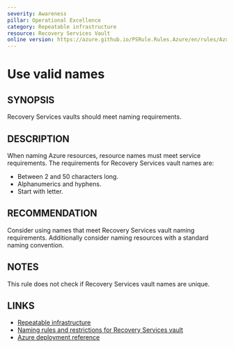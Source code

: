 ```yaml
---
severity: Awareness
pillar: Operational Excellence
category: Repeatable infrastructure
resource: Recovery Services Vault
online version: https://azure.github.io/PSRule.Rules.Azure/en/rules/Azure.RSV.Name/
---
```


# Use valid names

## SYNOPSIS

Recovery Services vaults should meet naming requirements.

## DESCRIPTION

When naming Azure resources, resource names must meet service requirements.
The requirements for Recovery Services vault names are:

- Between 2 and 50 characters long.
- Alphanumerics and hyphens.
- Start with letter.

## RECOMMENDATION

Consider using names that meet Recovery Services vault naming requirements.
Additionally consider naming resources with a standard naming convention.

## NOTES

This rule does not check if Recovery Services vault names are unique.

## LINKS

- [Repeatable infrastructure](https://learn.microsoft.com/azure/architecture/framework/devops/automation-infrastructure)
- [Naming rules and restrictions for Recovery Services vault](https://learn.microsoft.com/azure/azure-resource-manager/management/resource-name-rules#microsoftrecoveryservices)
- [Azure deployment reference](https://learn.microsoft.com/azure/templates/microsoft.recoveryservices/vaults)
